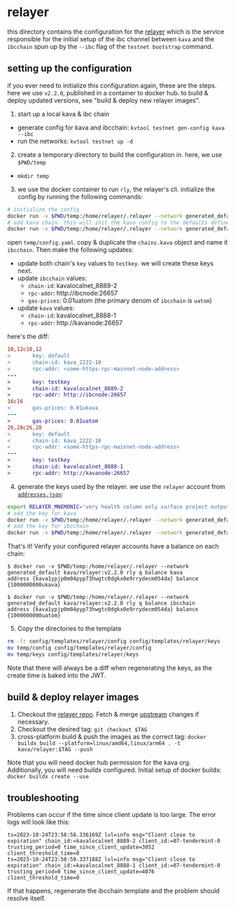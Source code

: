 # relayer

this directory contains the configuration for the [relayer](https://github.com/Kava-Labs/relayer)
which is the service responsible for the initial setup of the ibc channel between `kava` and the
`ibcchain` spun up by the `--ibc` flag of the `testnet bootstrap` command.

## setting up the configuration

if you ever need to initialize this configuration again, these are the steps.
here we use `v2.2.0`, published in a container to docker hub. to build & deploy updated versions,
see "build & deploy new relayer images".

1. start up a local kava & ibc chain
  * generate config for kava and ibcchain: `kvtool testnet gen-config kava --ibc`
  * run the networks: `kvtool testnet up -d`
2. create a temporary directory to build the configuration in. here, we use `$PWD/temp`
  * `mkdir temp`
3. we use the docker container to run `rly`, the relayer's cli. initialize the config by running the following commands:
```bash
# initialize the config
docker run -v $PWD/temp:/home/relayer/.relayer --network generated_default kava/relayer:v2.2.0 rly config init
# add kava chain. this will init the kava config to the defaults defined in https://github.com/cosmos/chain-registry
docker run -v $PWD/temp:/home/relayer/.relayer --network generated_default kava/relayer:v2.2.0 rly chains add kava
```
open `temp/config.yaml`. copy & duplicate the `chains.kava` object and name it `ibcchain`.
Then make the following updates:
* update both chain's `key` values to `testkey`. we will create these keys next.
* update `ibcchain` values:
  * `chain-id`: kavalocalnet_8889-2
  * `rpc-addr`: http://ibcnode:26657
  * `gas-prices`: 0.01uatom (the primary denom of `ibcchain` is `uatom`)
* update `kava` values:
  * `chain-id`: kavalocalnet_8888-1
  * `rpc-addr`: http://kavanode:26657

here's the diff:
```diff
10,12c10,12
<       key: default
<       chain-id: kava_2222-10
<       rpc-addr: <some-https-rpc-mainnet-node-address>
---
>       key: testkey
>       chain-id: kavalocalnet_8889-2
>       rpc-addr: http://ibcnode:26657
16c16
<       gas-prices: 0.01ukava
---
>       gas-prices: 0.01uatom
26,28c26,28
<       key: default
<       chain-id: kava_2222-10
<       rpc-addr: <some-https-rpc-mainnet-node-address>
---
>       key: testkey
>       chain-id: kavalocalnet_8888-1
>       rpc-addr: http://kavanode:26657
```
4. generate the keys used by the relayer. we use the `relayer` account from [`addresses.json`](../../common/addresses.json):
```bash
export RELAYER_MNEMONIC='very health column only surface project output absent outdoor siren reject era legend legal twelve setup roast lion rare tunnel devote style random food'
# add the key for kava
docker run -v $PWD/temp:/home/relayer/.relayer --network generated_default kava/relayer:v2.2.0 rly keys restore --coin-type 459 kava testkey "$RELAYER_MNEMONIC"
# add the key for ibcchain
docker run -v $PWD/temp:/home/relayer/.relayer --network generated_default kava/relayer:v2.2.0 rly keys restore --coin-type 459 ibcchain testkey "$RELAYER_MNEMONIC"
```

That's it! Verify your configured relayer accounts have a balance on each chain:
```
$ docker run -v $PWD/temp:/home/relayer/.relayer --network generated_default kava/relayer:v2.2.0 rly q balance kava
address {kava1ypjp0m04pyp73hwgtc0dgkx0e9rrydecm054da} balance {1000000000ukava}

$ docker run -v $PWD/temp:/home/relayer/.relayer --network generated_default kava/relayer:v2.2.0 rly q balance ibcchain
address {kava1ypjp0m04pyp73hwgtc0dgkx0e9rrydecm054da} balance {1000000000uatom}
```

5. Copy the directories to the template
```bash
rm -fr config/templates/relayer/config config/templates/relayer/keys
mv temp/config config/templates/relayer/config
mv temp/keys config/templates/relayer/keys
```
Note that there will always be a diff when regenerating the keys, as the create time is baked into the JWT.

## build & deploy relayer images

1. Checkout the [relayer repo](https://github.com/Kava-Labs/relayer).
Fetch & merge [upstream](https://github.com/cosmos/relayer) changes if necessary.
2. Checkout the desired tag: `git checkout $TAG`
3. cross-platform build & push the images as the correct tag:
`docker buildx build --platform=linux/amd64,linux/arm64 . -t kava/relayer:$TAG --push`

Note that you will need docker hub permission for the kava org. Additionally, you will need buildx
configured. Initial setup of docker buildx: `docker buildx create --use`

## troubleshooting

Problems can occur if the time since client update is too large. The error logs will look like this:
```log
ts=2023-10-24T23:58:58.336169Z lvl=info msg="Client close to expiration" chain_id:=kavalocalnet_8889-2 client_id:=07-tendermint-0 trusting_period=0 time_since_client_update=3052 client_threshold_time=0
ts=2023-10-24T23:58:59.337188Z lvl=info msg="Client close to expiration" chain_id:=kavalocalnet_8888-1 client_id:=07-tendermint-0 trusting_period=0 time_since_client_update=4076 client_threshold_time=0
```

If that happens, regenerate the ibcchain template and the problem should resolve itself.
